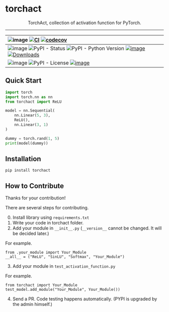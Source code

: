 # torchact

<div align="center">

TorchAct, collection of activation function for PyTorch.

---

| ![image](https://img.shields.io/badge/-Tests:-black?style=flat-square) [![CI](https://github.com/kaintels/torchact/actions/workflows/ci.yml/badge.svg)](https://github.com/kaintels/torchact/actions/workflows/ci.yml) [![codecov](https://codecov.io/gh/kaintels/torchact/branch/main/graph/badge.svg?token=EJMC8R0OOT)](https://codecov.io/gh/kaintels/torchact) |
|:---
| ![image](https://img.shields.io/badge/-Stable%20Releases:-black?style=flat-square) ![PyPI - Status](https://img.shields.io/pypi/status/torchact) ![PyPI - Python Version](https://img.shields.io/pypi/pyversions/torchact) [![image](https://badge.fury.io/py/torchact.svg)](https://badge.fury.io/py/torchact) [![Downloads](https://static.pepy.tech/badge/torchact)](https://pepy.tech/project/torchact)
| ![image](https://img.shields.io/badge/-Features:-black?style=flat-square) ![PyPI - License](https://img.shields.io/pypi/l/torchact?color=blue) [![image](https://img.shields.io/badge/code%20style-black-000000.svg)](https://github.com/psf/black)

</div>

## Quick Start

```python
import torch
import torch.nn as nn
from torchact import ReLU

model = nn.Sequential(
    nn.Linear(5, 3),
    ReLU(),
    nn.Linear(3, 1)
)

dummy = torch.rand(1, 5)
print(model(dummy))
```

## Installation

```shell
pip install torchact
```

## How to Contribute

Thanks for your contribution!

There are several steps for contributing.

0. Install library using `requirements.txt`
1. Write your code in torchact folder.
2. Add your module in `__init__.py` (`__version__` cannot be changed. It will be decided later.)

For example.
```
from .your_module import Your_Module
__all__ = ("ReLU", "SinLU", "Softmax", "Your_Module")
```
3. Add your module in `test_activation_function.py`

For example.
```
from torchact import Your_Module
test_model.add_module("Your_Module", Your_Module())
```
4. Send a PR. Code testing happens automatically. (PYPI is upgraded by the admin himself.)